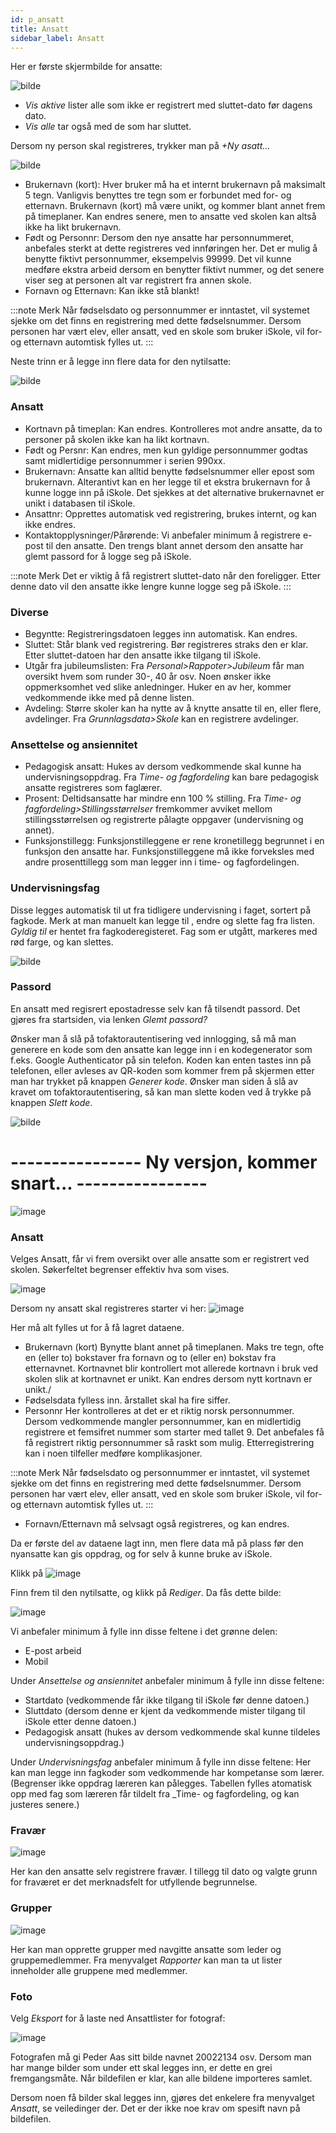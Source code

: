 ```yaml
---
id: p_ansatt
title: Ansatt
sidebar_label: Ansatt
---
```

Her er første skjermbilde for ansatte:

![bilde](https://user-images.githubusercontent.com/80097133/123929313-02798080-d98f-11eb-9601-310e7a029cf1.png)

- _Vis aktive_ lister alle som ikke er registrert med sluttet-dato før dagens dato.
- _Vis alle_ tar også med de som har sluttet.

Dersom ny person skal registreres, trykker man på _+Ny asatt..._ 

![bilde](https://user-images.githubusercontent.com/80097133/123949930-70c83e00-d9a3-11eb-8e38-004a8565d7f8.png)

- Brukernavn (kort): Hver bruker må ha et internt brukernavn på maksimalt 5 tegn. Vanligvis benyttes tre tegn som er forbundet med for- og etternavn. Brukernavn (kort) må være unikt, og kommer blant annet frem på timeplaner. Kan endres senere, men to ansatte ved skolen kan altså ikke ha likt brukernavn.
- Født og Personnr: Dersom den nye ansatte har personnummeret, anbefales sterkt at dette registreres ved innføringen her. Det er mulig å benytte fiktivt personnummer, eksempelvis 99999. Det vil kunne medføre ekstra arbeid dersom en benytter fiktivt nummer, og det senere viser seg at personen alt var registrert fra annen skole.
- Fornavn og Etternavn: Kan ikke stå blankt!

:::note Merk
Når fødselsdato og personnummer er inntastet, vil systemet sjekke om det finns en registrering med dette fødselsnummer. Dersom personen har vært elev, eller ansatt, ved en skole som bruker iSkole, vil for- og etternavn automtisk fylles ut.
:::

Neste trinn er å legge inn flere data for den nytilsatte:

![bilde](https://user-images.githubusercontent.com/80097133/124095958-72a10880-da5a-11eb-8d6f-58c3de6bf309.png)

### Ansatt
- Kortnavn på timeplan: Kan endres. Kontrolleres mot andre ansatte, da to personer på skolen ikke kan ha likt kortnavn.
- Født og Persnr: Kan endres, men kun gyldige personnummer godtas samt midlertidige personnummer i serien 990xx. 
- Brukernavn: Ansatte kan alltid benytte fødselsnummer eller epost som brukernavn. Alterantivt kan en her legge til et ekstra brukernavn for å kunne logge inn på iSkole. Det sjekkes at det alternative brukernavnet er unikt i databasen til iSkole.
- Ansattnr: Opprettes automatisk ved registrering, brukes internt, og kan ikke endres.
- Kontaktopplysninger/Pårørende: Vi anbefaler minimum å registrere e-post til den ansatte. Den trengs blant annet dersom den ansatte har glemt passord for å logge seg på iSkole.

:::note Merk
Det er viktig å få registrert sluttet-dato når den foreligger. Etter denne dato vil den ansatte ikke lengre kunne logge seg på iSkole.
:::


### Diverse
- Begyntte: Registreringsdatoen legges inn automatisk. Kan endres.
- Sluttet: Står blank ved registrering. Bør registreres straks den er klar. Etter sluttet-datoen har den ansatte ikke tilgang til iSkole.
- Utgår fra jubileumslisten: Fra _Personal>Rappoter>Jubileum_ får man oversikt hvem som runder 30-, 40 år osv. Noen ønsker ikke oppmerksomhet ved slike anledninger. Huker en av her, kommer vedkommende ikke med på denne listen.
- Avdeling: Større skoler kan ha nytte av å knytte ansatte til en, eller flere, avdelinger. Fra _Grunnlagsdata>Skole_ kan en registrere avdelinger.

### Ansettelse og ansiennitet
- Pedagogisk ansatt: Hukes av dersom vedkommende skal kunne ha undervisningsoppdrag. Fra _Time- og fagfordeling_ kan bare pedagogisk ansatte registreres som faglærer. 
- Prosent: Deltidsansatte har mindre enn 100 % stilling. Fra _Time- og fagfordeling>Stillingsstørrelser_ fremkommer avviket mellom stillingsstørrelsen og registrerte pålagte oppgaver (undervisning og annet).
- Funksjonstillegg: Funksjonstilleggene er rene kronetillegg begrunnet i en funksjon den ansatte har. Funksjonstilleggene må ikke forveksles med andre prosenttillegg som man legger inn i time- og fagfordelingen.

### Undervisningsfag

Disse legges automatisk til ut fra tidligere undervisning i faget, sortert på fagkode. Merk at man manuelt kan legge til , endre og slette fag fra listen. _Gyldig til_ er hentet fra fagkoderegisteret. Fag som er utgått, markeres med rød farge, og kan slettes.
 
 ![bilde](https://user-images.githubusercontent.com/80097133/146923256-e37bbe42-72a8-4425-b64c-7e01c789c3b1.png)


### Passord

En ansatt med regisrert epostadresse selv kan få tilsendt passord. Det gjøres fra startsiden, via lenken _Glemt passord?_

Ønsker man å slå på tofaktorautentisering ved innlogging, så må man generere en kode som den ansatte kan legge inn i en kodegenerator som f.eks. Google Authenticator på sin telefon. Koden kan enten tastes inn på telefonen, eller avleses av QR-koden som kommer frem på skjermen etter man har trykket på knappen _Generer kode_. Ønsker man siden å slå av kravet om tofaktorautentisering, så kan man slette koden ved å trykke på knappen _Slett kode_.

![bilde](https://user-images.githubusercontent.com/80097133/201087969-47897163-5243-4344-8f9d-218bf1b9b77d.png)

# ---------------- Ny versjon, kommer snart... ----------------


![image](https://github.com/user-attachments/assets/0f84cf29-2db9-458a-878d-9fb48eb5289a)

### Ansatt

Velges Ansatt, får vi frem oversikt over alle ansatte som er registrert ved skolen. Søkerfeltet begrenser effektiv hva som vises.

![image](https://github.com/user-attachments/assets/222d614f-2ff1-451d-ad3b-c4b0f19b48c9)

Dersom ny ansatt skal registreres starter vi her:
![image](https://github.com/user-attachments/assets/96fca24a-8326-4373-a26e-eac0cfaac6a9)

Her må alt fylles ut for å få lagret dataene.
- Brukernavn (kort)
Bynytte blant annet på timeplanen. Maks tre tegn, ofte en (eller to) bokstaver fra fornavn og to (eller en) bokstav fra etternavnet. Kortnavnet blir kontrollert mot allerede kortnavn i bruk ved skolen slik at kortnavnet er unikt. Kan endres dersom nytt kortnavn er unikt./
- Fødselsdata fylless inn. årstallet skal ha fire siffer.
- Personnr
Her kontrolleres at det er et riktig norsk personnummer. Dersom vedkommende mangler personnummer, kan en midlertidig registrere et femsifret nummer som starter med tallet 9. Det anbefales få få registrert riktig personnummer så raskt som mulig. Etterregistrering kan i noen tilfeller medføre komplikasjoner.

:::note Merk
Når fødselsdato og personnummer er inntastet, vil systemet sjekke om det finns en registrering med dette fødselsnummer. Dersom personen har vært elev, eller ansatt, ved en skole som bruker iSkole, vil for- og etternavn automtisk fylles ut.
:::

- Fornavn/Etternavn må selvsagt også registreres, og kan endres.

Da er første del av dataene lagt inn, men flere data må på plass før den nyansatte kan gis oppdrag, og for selv å  kunne bruke av iSkole.

Klikk på ![image](https://github.com/user-attachments/assets/7dae50c6-0c7b-4133-a0f1-5251518ad852)

Finn frem til den nytilsatte, og klikk på _Rediger_. Da fås dette bilde:

![image](https://github.com/user-attachments/assets/394cfa0f-081d-4c98-8f72-d1fbcebfc272)

Vi anbefaler minimum å fylle inn disse feltene i det grønne delen:
- E-post arbeid
- Mobil

Under _Ansettelse og ansiennitet_ anbefaler minimum å fylle inn disse feltene:
- Startdato (vedkommende får ikke tilgang til iSkole før denne datoen.)
- Sluttdato (dersom denne er kjent da vedkommende mister tilgang til iSkole etter denne datoen.)
- Pedagogisk ansatt (hukes av dersom vedkommende skal kunne tildeles undervisningsoppdrag.)

Under _Undervisningsfag_ anbefaler minimum å fylle inn disse feltene:
Her kan man legge inn fagkoder som vedkommende har kompetanse som lærer. (Begrenser ikke oppdrag læreren kan pålegges. Tabellen fylles atomatisk opp med fag som læreren får tildelt fra _Time- og fagfordeling, og kan justeres senere.)

### Fravær

![image](https://github.com/user-attachments/assets/ff5407fb-88b2-480c-95e5-d4b03af34552)

Her kan den ansatte selv registrere fravær. I tillegg til dato og valgte grunn for fraværet er det merknadsfelt for utfyllende begrunnelse.

### Grupper
![image](https://github.com/user-attachments/assets/24a5eacd-245c-4da5-8624-a39390ccf394)

Her kan man opprette grupper med navgitte ansatte som leder og gruppemedlemmer. Fra menyvalget _Rapporter_ kan man ta ut lister inneholder alle gruppene med medlemmer. 

### Foto
Velg _Eksport_ for å laste ned Ansattlister for fotograf:

![image](https://github.com/user-attachments/assets/080f062f-de66-49e9-b47e-009dd4081329)

Fotografen må gi Peder Aas sitt bilde navnet 20022134 osv. Dersom man har mange bilder som under ett skal legges inn, er dette en grei fremgangsmåte. Når bildefilen er klar, kan alle bildene importeres samlet.

Dersom noen få bilder skal legges inn, gjøres det enkelere fra menyvalget _Ansatt_, se veiledinger der. Det er der ikke noe krav om spesift navn på bildefilen.










